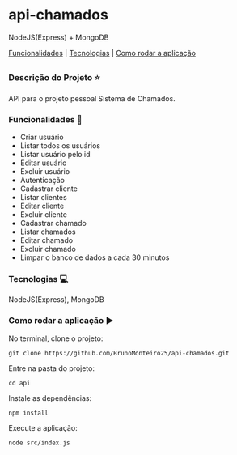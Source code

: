# api-chamados

NodeJS(Express) + MongoDB

[Funcionalidades](#funcionalidades-checkered_flag) | [Tecnologias](#tecnologias-computer) | [Como rodar a aplicação](#como-rodar-a-aplicação-arrow_forward)
##

### Descrição do Projeto :star:

API para o projeto pessoal Sistema de Chamados.

### Funcionalidades :checkered_flag:

- Criar usuário
- Listar todos os usuários
- Listar usuário pelo id
- Editar usuário
- Excluir usuário
- Autenticação
- Cadastrar cliente
- Listar clientes
- Editar cliente
- Excluir cliente
- Cadastrar chamado
- Listar chamados
- Editar chamado
- Excluir chamado
- Limpar o banco de dados a cada 30 minutos

### Tecnologias :computer:

NodeJS(Express), MongoDB

### Como rodar a aplicação :arrow_forward:

No terminal, clone o projeto: 

```
git clone https://github.com/BrunoMonteiro25/api-chamados.git
```

Entre na pasta do projeto:  

```
cd api
```

Instale as dependências:

```
npm install
```

Execute a aplicação:

```
node src/index.js
```
